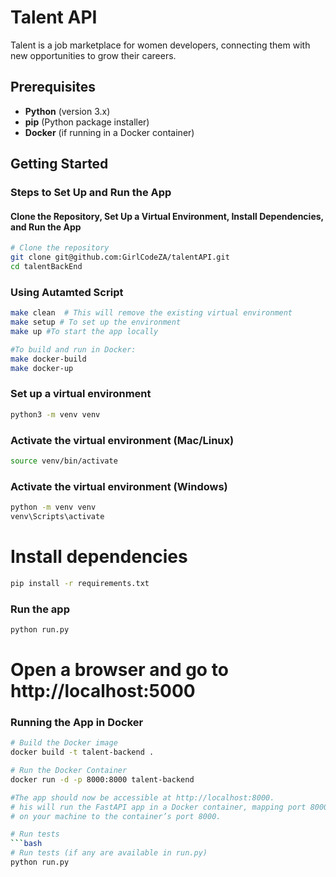 # Talent API

Talent is a job marketplace for women developers, connecting them with new opportunities to grow their careers.

## Prerequisites

- **Python** (version 3.x)
- **pip** (Python package installer)
- **Docker** (if running in a Docker container)

## Getting Started

### Steps to Set Up and Run the App

#### Clone the Repository, Set Up a Virtual Environment, Install Dependencies, and Run the App

```bash
# Clone the repository
git clone git@github.com:GirlCodeZA/talentAPI.git
cd talentBackEnd
```
### Using Autamted Script
```bash
make clean  # This will remove the existing virtual environment
make setup # To set up the environment
make up #To start the app locally

#To build and run in Docker:
make docker-build 
make docker-up
```


### Set up a virtual environment
```bash
python3 -m venv venv
```

### Activate the virtual environment (Mac/Linux)
```bash
source venv/bin/activate
```

### Activate the virtual environment (Windows)
```bash
python -m venv venv
venv\Scripts\activate
```

# Install dependencies
```bash
pip install -r requirements.txt
```

### Run the app
```bash
python run.py
```

# Open a browser and go to http://localhost:5000

### Running the App in Docker
    
```bash
# Build the Docker image
docker build -t talent-backend .

# Run the Docker Container
docker run -d -p 8000:8000 talent-backend

#The app should now be accessible at http://localhost:8000. 
# his will run the FastAPI app in a Docker container, mapping port 8000 
# on your machine to the container’s port 8000.
```

```bash
# Run tests
```bash
# Run tests (if any are available in run.py)
python run.py
```
